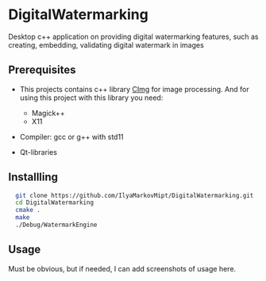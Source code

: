# DigitalWatermarking
Desktop c++ application on providing digital watermarking features, such as creating, embedding, validating digital watermark in images

## Prerequisites

* This projects contains c++ library [CImg](https://github.com/dtschump/CImg) for image processing. And for using this project with this library you need:
  * Magick++
  * X11

* Compiler: gcc or g++ with std11
* Qt-libraries

## Installling
``` bash
  git clone https://github.com/IlyaMarkovMipt/DigitalWatermarking.git
  cd DigitalWatermarking
  cmake .
  make
  ./Debug/WatermarkEngine
```

## Usage

Must be obvious, but if needed, I can add screenshots of usage here.

